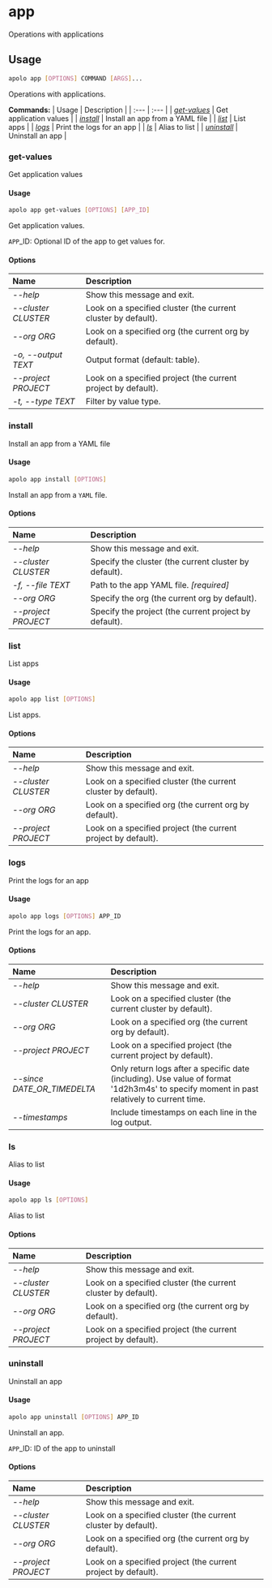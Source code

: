 # app

Operations with applications

## Usage

```bash
apolo app [OPTIONS] COMMAND [ARGS]...
```

Operations with applications.

**Commands:**
| Usage | Description |
| :--- | :--- |
| [_get-values_](app.md#get-values) | Get application values |
| [_install_](app.md#install) | Install an app from a YAML file |
| [_list_](app.md#list) | List apps |
| [_logs_](app.md#logs) | Print the logs for an app |
| [_ls_](app.md#ls) | Alias to list |
| [_uninstall_](app.md#uninstall) | Uninstall an app |


### get-values

Get application values


#### Usage

```bash
apolo app get-values [OPTIONS] [APP_ID]
```

Get application values.

`APP`_ID: Optional ID of the app to get values for.

#### Options

| Name | Description |
| :--- | :--- |
| _--help_ | Show this message and exit. |
| _--cluster CLUSTER_ | Look on a specified cluster \(the current cluster by default\). |
| _--org ORG_ | Look on a specified org \(the current org by default\). |
| _-o, --output TEXT_ | Output format \(default: table\). |
| _--project PROJECT_ | Look on a specified project \(the current project by default\). |
| _-t, --type TEXT_ | Filter by value type. |



### install

Install an app from a YAML file


#### Usage

```bash
apolo app install [OPTIONS]
```

Install an app from a `YAML` file.

#### Options

| Name | Description |
| :--- | :--- |
| _--help_ | Show this message and exit. |
| _--cluster CLUSTER_ | Specify the cluster \(the current cluster by default\). |
| _-f, --file TEXT_ | Path to the app YAML file.  _\[required\]_ |
| _--org ORG_ | Specify the org \(the current org by default\). |
| _--project PROJECT_ | Specify the project \(the current project by default\). |



### list

List apps


#### Usage

```bash
apolo app list [OPTIONS]
```

List apps.

#### Options

| Name | Description |
| :--- | :--- |
| _--help_ | Show this message and exit. |
| _--cluster CLUSTER_ | Look on a specified cluster \(the current cluster by default\). |
| _--org ORG_ | Look on a specified org \(the current org by default\). |
| _--project PROJECT_ | Look on a specified project \(the current project by default\). |



### logs

Print the logs for an app


#### Usage

```bash
apolo app logs [OPTIONS] APP_ID
```

Print the logs for an app.

#### Options

| Name | Description |
| :--- | :--- |
| _--help_ | Show this message and exit. |
| _--cluster CLUSTER_ | Look on a specified cluster \(the current cluster by default\). |
| _--org ORG_ | Look on a specified org \(the current org by default\). |
| _--project PROJECT_ | Look on a specified project \(the current project by default\). |
| _--since DATE\_OR\_TIMEDELTA_ | Only return logs after a specific date \(including\). Use value of format '1d2h3m4s' to specify moment in past relatively to current time. |
| _--timestamps_ | Include timestamps on each line in the log output. |



### ls

Alias to list


#### Usage

```bash
apolo app ls [OPTIONS]
```

Alias to list

#### Options

| Name | Description |
| :--- | :--- |
| _--help_ | Show this message and exit. |
| _--cluster CLUSTER_ | Look on a specified cluster \(the current cluster by default\). |
| _--org ORG_ | Look on a specified org \(the current org by default\). |
| _--project PROJECT_ | Look on a specified project \(the current project by default\). |



### uninstall

Uninstall an app


#### Usage

```bash
apolo app uninstall [OPTIONS] APP_ID
```

Uninstall an app.

`APP`_ID: ID of the app to uninstall

#### Options

| Name | Description |
| :--- | :--- |
| _--help_ | Show this message and exit. |
| _--cluster CLUSTER_ | Look on a specified cluster \(the current cluster by default\). |
| _--org ORG_ | Look on a specified org \(the current org by default\). |
| _--project PROJECT_ | Look on a specified project \(the current project by default\). |


